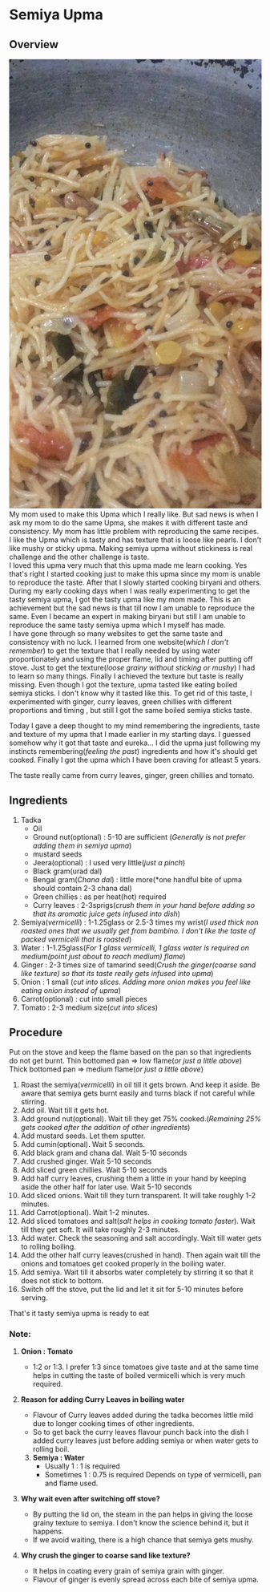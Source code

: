 # Semiya Upma
## Overview
![Semiya Upma](/Images/SemiyaUpma/FinalDish.JPG)  
My mom used to make this Upma which I really like. But sad news is when I ask my mom to do the same Upma, she makes it with different taste and consistency. My mom has little problem with reproducing the same recipes. I like the Upma which is tasty and has texture that is loose like pearls. I don't like mushy or sticky upma. Making semiya upma without stickiness is real challenge and the other challenge is taste.  
I loved this upma very much that this upma made me learn cooking. Yes that's right I started  cooking just to make this upma since my mom is unable to reproduce the taste. After that I slowly started cooking biryani and others.  
During my early cooking days when I was really experimenting to get the tasty semiya upma, I got the tasty upma like my mom made. This is an achievement but the sad news is that till now I am unable to reproduce the same. Even I became an expert in making biryani but still I am unable to reproduce the same tasty semiya upma which I myself has made.  
I have gone through so many websites to get the same taste and consistency with no luck. I learned from one website(*which I don't remember*) to get the texture that I really needed by using water proportionately and using the proper flame, lid and timing after putting off stove. Just to get the texture(*loose grainy without sticking or mushy*) I had to learn so many things. Finally I achieved the texture but taste is really missing. Even though I got the texture, upma tasted like eating boiled semiya sticks. I don't know why it tasted like this. To get rid of this taste, I experimented with ginger, curry leaves, green chillies with different proportions and timing , but still I got the same boiled semiya sticks taste.  

Today I gave a deep thought to my mind remembering the ingredients, taste and texture of my upma that I made earlier in my starting days. I guessed somehow why it got that taste and eureka... I did the upma just following my instincts remembering(*feeling the past*) ingredients and how it's should get cooked. Finally I got the upma which I have been craving for atleast 5 years.

The taste really came from curry leaves, ginger, green chillies and tomato.

## Ingredients 
1. Tadka
    * Oil
    * Ground nut(optional) : 5-10 are sufficient (*Generally is not prefer adding them in semiya upma*)
    * mustard seeds
    * Jeera(optional) : I used very little(*just a pinch*)
    * Black gram(urad dal)
    * Bengal gram(*Chana dal*) : little more(*one handful bite of upma should contain 2-3 chana dal)
    * Green chillies : as per heat(hot) required
    * Curry leaves : 2-3sprigs(*crush them in your hand before adding so that its aromatic juice gets infused into dish*)
3. Semiya(*vermicelli*) : 1-1.25glass or 2.5-3 times my wrist(*I used thick non roasted ones that we usually get from bambino. I don't like the taste of packed vermicelli that is roasted*)
4. Water : 1-1.25glass(*For 1 glass vermicelli, 1 glass water is required on medium(point just about to reach medium) flame*)
5. Ginger : 2-3 times size of tamarind seed(*Crush the ginger(coarse sand like texture) so that its taste really gets infused into upma*)
6. Onion : 1 small (*cut into slices. Adding more onion makes you feel like eating onion instead of upma*)
7. Carrot(optional) : cut into small pieces
8. Tomato : 2-3 medium size(*cut into slices*)

## Procedure
Put on the stove and keep the flame based on the pan so that ingredients do not get burnt.
Thin bottomed pan => low flame(*or just a little above*)  
Thick bottomed pan => medium flame(*or just a little above*)
1. Roast the semiya(*vermicelli*) in oil till it gets brown. And keep it aside. Be aware that semiya gets burnt easily and turns black if not careful while stirring.
2. Add oil. Wait till it gets hot.
3. Add ground nut(optional). Wait till they get 75% cooked.(*Remaining 25% gets cooked after the addition of other ingredients*)
4. Add mustard seeds. Let them sputter.
5. Add cumin(optional). Wait 5 seconds.
6. Add black gram and chana dal. Wait 5-10 seconds
7. Add crushed ginger. Wait 5-10 seconds
8. Add sliced green chillies. Wait 5-10 seconds
9. Add half curry leaves, crushing them a little in your hand by keeping aside the other half for later use. Wait 5-10 seconds
10. Add sliced onions. Wait till they turn transparent. It will take roughly 1-2 minutes.
11. Add Carrot(optional). Wait 1-2 minutes.
12. Add sliced tomatoes and salt(*salt helps in cooking tomato faster*). Wait till they get soft.  It will take roughly 2-3 minutes.
13. Add water. Check the seasoning and salt accordingly. Wait till water gets to rolling boiling.
14. Add the other half curry leaves(crushed in hand). Then again wait till the onions and tomatoes get cooked properly in the boiling water.
15. Add semiya. Wait till it absorbs water completely by stirring it so that it does not stick to bottom.
16. Switch off the stove, put the lid and let it sit for 5-10 minutes before serving.

That's it tasty semiya upma is ready to eat

### Note:
1. **Onion : Tomato**
    * 1:2 or 1:3. I prefer 1:3 since tomatoes give taste and at the same time helps in cutting the taste of boiled vermicelli which is very much required.
    
2. **Reason for adding Curry Leaves in boiling water**
    * Flavour of Curry leaves added during the tadka becomes little mild due to longer cooking times of other ingredients.
    * So to get back the curry leaves flavour punch back into the dish I added curry leaves just before adding semiya or when water gets to rolling boil.
    
    3. **Semiya : Water**
        * Usually 1 : 1 is required
        * Sometimes 1 : 0.75 is required
        Depends on type of vermicelli, pan and flame used.

4. **Why wait even after switching off stove?**
    * By putting the lid on, the steam in the pan helps in giving the loose grainy texture to semiya. I don't know the science behind it, but it happens.
    * If we avoid waiting, there is a high chance that semiya gets mushy.
    
5. **Why crush the ginger to coarse sand like texture?**
    * It helps in coating every grain of semiya grain with ginger.
    * Flavour of ginger is evenly spread across each bite of semiya upma.